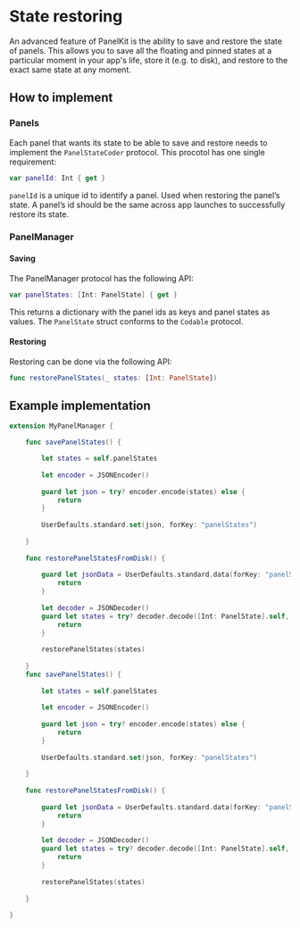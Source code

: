 # State restoring
An advanced feature of PanelKit is the ability to save and restore the state of panels. This allows you to save all the floating and pinned states at a particular moment in your app's life, store it (e.g. to disk), and restore to the exact same state at any moment.

## How to implement
### Panels
Each panel that wants its state to be able to save and restore needs to implement the `PanelStateCoder` protocol. This procotol has one single requirement:

```swift
var panelId: Int { get }
```

`panelId` is a unique id to identify a panel. Used when restoring the panel’s state.
A panel’s id should be the same across app launches to successfully restore its state.

### PanelManager
#### Saving
The PanelManager protocol has the following API:

```swift
var panelStates: [Int: PanelState] { get }
```

This returns a dictionary with the panel ids as keys and panel states as values. The `PanelState` struct conforms to the `Codable` protocol.

#### Restoring

Restoring can be done via the following API:

```swift
func restorePanelStates(_ states: [Int: PanelState])
```

## Example implementation

```swift
extension MyPanelManager {

    func savePanelStates() {

        let states = self.panelStates
		
        let encoder = JSONEncoder()
		
        guard let json = try? encoder.encode(states) else {
            return
        }
		
        UserDefaults.standard.set(json, forKey: "panelStates")
		
    }
	
    func restorePanelStatesFromDisk() {
		
        guard let jsonData = UserDefaults.standard.data(forKey: "panelStates") else {
            return
        }
		
        let decoder = JSONDecoder()
        guard let states = try? decoder.decode([Int: PanelState].self, from: jsonData) else {
            return
        }
		
        restorePanelStates(states)
		
    }
	func savePanelStates() {
		
		let states = self.panelStates
		
		let encoder = JSONEncoder()
		
		guard let json = try? encoder.encode(states) else {
			return
		}
		
		UserDefaults.standard.set(json, forKey: "panelStates")
		
	}
	
	func restorePanelStatesFromDisk() {
		
		guard let jsonData = UserDefaults.standard.data(forKey: "panelStates") else {
			return
		}
		
		let decoder = JSONDecoder()
		guard let states = try? decoder.decode([Int: PanelState].self, from: jsonData) else {
			return
		}
		
		restorePanelStates(states)
		
	}
	
}
```